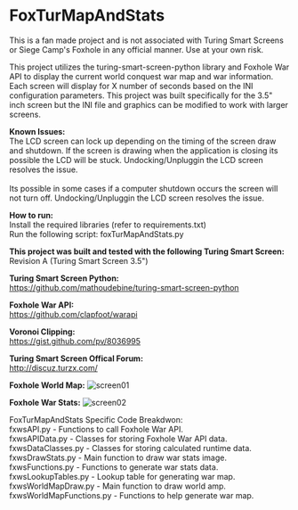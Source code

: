 # FoxTurMapAndStats

This is a fan made project and is not associated with Turing Smart Screens or Siege Camp's Foxhole in any official manner. Use at your own risk.

This project utilizes the turing-smart-screen-python library and Foxhole War API to display the current world conquest war map and war information. Each screen will display for X number of seconds based on the INI configuration parameters. This project was built specifically for the 3.5" inch screen but the INI file and graphics can be modified to work with larger screens.

**Known Issues:**
        <br />
        The LCD screen can lock up depending on the timing of the screen draw and shutdown. If the screen is drawing when the application is closing its possible the LCD will be stuck. Undocking/Unpluggin the LCD screen resolves the issue.
        <br />
        <br />
        Its possible in some cases if a computer shutdown occurs the screen will not turn off. Undocking/Unpluggin the LCD screen resolves the issue.

**How to run:**
<br />
Install the required libraries (refer to requirements.txt)
<br />
Run the following script: foxTurMapAndStats.py

**This project was built and tested with the following Turing Smart Screen:**
<br />
        Revision A (Turing Smart Screen 3.5")
        
**Turing Smart Screen Python:**
<br />
https://github.com/mathoudebine/turing-smart-screen-python

**Foxhole War API:**
<br />
https://github.com/clapfoot/warapi

**Voronoi Clipping:**
<br />
https://gist.github.com/pv/8036995

**Turing Smart Screen Offical Forum:**
<br />
http://discuz.turzx.com/



**Foxhole World Map:**
![screen01](https://github.com/fxn342/FoxTurMapAndStats/assets/141661840/0439cc06-40df-4111-8cd8-1ca2d950da22)

**Foxhole War Stats:**
![screen02](https://github.com/fxn342/FoxTurMapAndStats/assets/141661840/9dcd2317-c1f4-437f-8f5f-f2d27627634d)


FoxTurMapAndStats Specific Code Breakdwon:
 <br />
fxwsAPI.py - Functions to call Foxhole War API.
 <br />
fxwsAPIData.py - Classes for storing Foxhole War API data.
 <br />
fxwsDataClasses.py - Classes for storing calculated runtime data.
 <br />
fxwsDrawStats.py - Main function to draw war stats image.
 <br />
fxwsFunctions.py - Functions to generate war stats data.
 <br />
fxwsLookupTables.py - Lookup table for generating war map.
 <br />
fxwsWorldMapDraw.py - Main function to draw world amp.
 <br />
fxwsWorldMapFunctions.py - Functions to help generate war map.
 <br />

